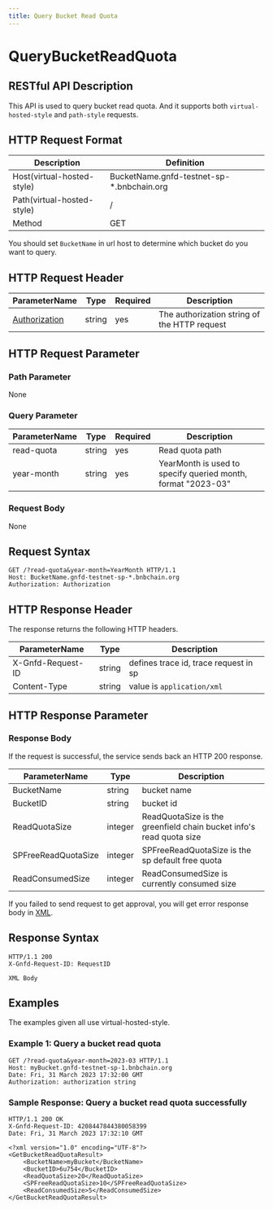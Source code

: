 ```yaml
---
title: Query Bucket Read Quota
---
```


# QueryBucketReadQuota

## RESTful API Description

This API is used to query bucket read quota. And it supports both `virtual-hosted-style` and `path-style` requests.

## HTTP Request Format

| Description                | Definition                                |
| -------------------------- | ----------------------------------------- |
| Host(virtual-hosted-style) | BucketName.gnfd-testnet-sp-*.bnbchain.org |
| Path(virtual-hosted-style) | /                                         |
| Method                     | GET                                       |

You should set `BucketName` in url host to determine which bucket do you want to query.

## HTTP Request Header

| ParameterName                                                            | Type   | Required | Description                                  |
| ------------------------------------------------------------------------ | ------ | -------- | -------------------------------------------- |
| [Authorization](../storgae-provider-rest/README.md#authorization-header) | string | yes      | The authorization string of the HTTP request |

## HTTP Request Parameter

### Path Parameter

None

### Query Parameter

| ParameterName | Type   | Required | Description                                                  |
| ------------- | ------ | -------- | ------------------------------------------------------------ |
| read-quota    | string | yes      | Read quota path                                              |
| year-month    | string | yes      | YearMonth is used to specify queried month, format "2023-03" |

### Request Body

None

## Request Syntax

```HTTP
GET /?read-quota&year-month=YearMonth HTTP/1.1
Host: BucketName.gnfd-testnet-sp-*.bnbchain.org
Authorization: Authorization
```

## HTTP Response Header

The response returns the following HTTP headers.

| ParameterName     | Type   | Description                           |
| ----------------- | ------ | ------------------------------------- |
| X-Gnfd-Request-ID | string | defines trace id, trace request in sp |
| Content-Type      | string | value is `application/xml`            |

## HTTP Response Parameter

### Response Body

If the request is successful, the service sends back an HTTP 200 response.

| ParameterName       | Type    | Description                                                         |
| ------------------- | ------- | ------------------------------------------------------------------- |
| BucketName          | string  | bucket name                                                         |
| BucketID            | string  | bucket id                                                           |
| ReadQuotaSize       | integer | ReadQuotaSize is the greenfield chain bucket info's read quota size |
| SPFreeReadQuotaSize | integer | SPFreeReadQuotaSize is the sp default free quota                    |
| ReadConsumedSize    | integer | ReadConsumedSize is currently consumed size                         |

If you failed to send request to get approval, you will get error response body in [XML](./sp_response.md#sp-error-response).

## Response Syntax

```HTTP
HTTP/1.1 200
X-Gnfd-Request-ID: RequestID

XML Body
```

## Examples

The examples given all use virtual-hosted-style.

### Example 1: Query a bucket read quota

```HTTP
GET /?read-quota&year-month=2023-03 HTTP/1.1
Host: myBucket.gnfd-testnet-sp-1.bnbchain.org
Date: Fri, 31 March 2023 17:32:00 GMT
Authorization: authorization string
```

### Sample Response: Query a bucket read quota successfully

```HTTP
HTTP/1.1 200 OK
X-Gnfd-Request-ID: 4208447844380058399
Date: Fri, 31 March 2023 17:32:10 GMT

<?xml version="1.0" encoding="UTF-8"?>
<GetBucketReadQuotaResult>
    <BucketName>myBucket</BucketName>
    <BucketID>6u754</BucketID>
    <ReadQuotaSize>20</ReadQuotaSize>
    <SPFreeReadQuotaSize>10</SPFreeReadQuotaSize>
    <ReadConsumedSize>5</ReadConsumedSize>
</GetBucketReadQuotaResult>
```
